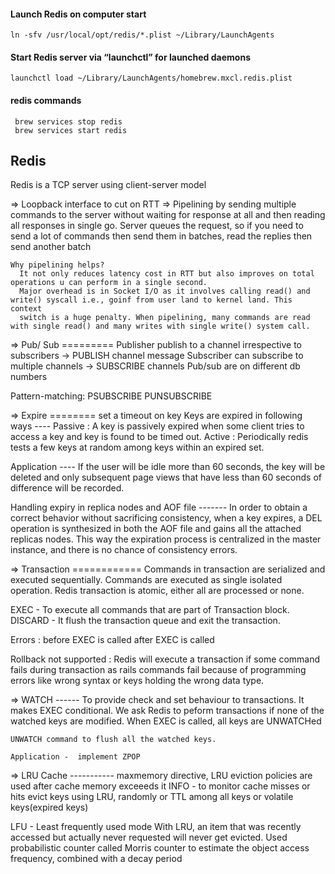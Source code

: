 #### Launch Redis on computer start
    ln -sfv /usr/local/opt/redis/*.plist ~/Library/LaunchAgents

#### Start Redis server via “launchctl” for launched daemons
    launchctl load ~/Library/LaunchAgents/homebrew.mxcl.redis.plist

#### redis commands
     brew services stop redis
     brew services start redis


## Redis

Redis is a TCP server using client-server model

=> Loopback interface to cut on RTT
=> Pipelining by sending multiple commands to the server without waiting for response at all and then reading all responses in single go.
    Server queues the request, so if you need to send a lot of commands then send them in batches, read the replies then send another batch

    Why pipelining helps?
      It not only reduces latency cost in RTT but also improves on total operations u can perform in a single second.
      Major overhead is in Socket I/O as it involves calling read() and write() syscall i.e., goinf from user land to kernel land. This context
      switch is a huge penalty. When pipelining, many commands are read with single read() and many writes with single write() system call.

=> Pub/ Sub =========
  Publisher publish to a channel irrespective to subscribers -> PUBLISH channel message
  Subscriber can subscribe to multiple channels -> SUBSCRIBE channels
  Pub/sub are on different db numbers

  Pattern-matching:
    PSUBSCRIBE
    PUNSUBSCRIBE

=> Expire ========
  set a timeout on key
  Keys are expired in following ways ----
    Passive : A key is passively expired when some client tries to access a key and key is found to be timed out.
    Active : Periodically redis tests a few keys at random among keys within an expired set.

  Application ----
    If the user will be idle more than 60 seconds, the key will be deleted and only subsequent page views that have less than 
    60 seconds of difference will be recorded.

  Handling expiry in replica nodes and AOF file -------
  In order to obtain a correct behavior without sacrificing consistency, when a key expires, a DEL operation is synthesized in both the 
  AOF file and gains all the attached replicas nodes. This way the expiration process is centralized in the master instance, and there 
  is no chance of consistency errors.


=> Transaction ============
  Commands in transaction are serialized and executed sequentially. Commands are executed as single isolated operation.
  Redis transaction is atomic, either all are processed or none.

  EXEC - To execute all commands that are part of Transaction block.
  DISCARD - It flush the transaction queue and exit the transaction.

  Errors :
    before EXEC is called
    after EXEC is called

  Rollback not supported :
    Redis will execute a transaction if some command fails during transaction as rails commands fail because of programming errors like wrong
    syntax or keys holding the wrong data type.

=>  WATCH ------
    To provide check and set behaviour to transactions. It makes EXEC conditional.
    We ask Redis to peform transactions if none of the watched keys are modified.
    When EXEC is called, all keys are UNWATCHed

    UNWATCH command to flush all the watched keys.

    Application -  implement ZPOP

=> LRU Cache  -----------
  maxmemory directive, LRU eviction policies are used after cache memory exceeeds it
  INFO - to monitor cache misses or hits
  evict keys using LRU, randomly or TTL among all keys or volatile keys(expired keys)

  LFU - Least frequently used mode
    With LRU, an item that was recently accessed but actually never requested will never get evicted.
    Used probabilistic counter called Morris counter to estimate the object access frequency, combined with a decay period


    
